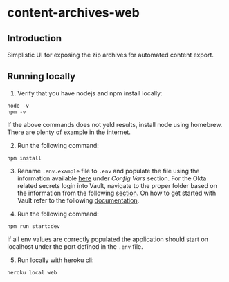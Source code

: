 # content-archives-web

## Introduction
Simplistic UI for exposing the zip archives for automated content export.

## Running locally


1) Verify that you have nodejs and npm install locally:

```
node -v
npm -v
```

 If the above commands does not yeld results, install node using homebrew. There are plenty of example in the internet.

2) Run the following command:

```
npm install
```

3) Rename `.env.example` file to `.env` and populate the file using the information available [here](https://dashboard.heroku.com/apps/upp-exports/settings) under *Config Vars* section. For the Okta related secrets login into Vault, navigate to the proper folder based on the information from the following [section](https://github.com/Financial-Times/okta/wiki/Config-Guide#what-next). On how to get started with Vault refer to the following [documentation](https://github.com/Financial-Times/vault/wiki/Getting-Started-With-Vault).

4) Run the following command:

```
npm run start:dev
```

If all env values are correctly populated the application should start on localhost under the port defined in the `.env` file.

5) Run locally with heroku cli:

```
heroku local web
```